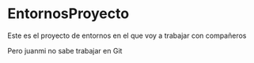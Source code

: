 # EntornosProyecto
Este es el proyecto de entornos en el que voy a trabajar con compañeros

Pero juanmi no sabe trabajar en Git
